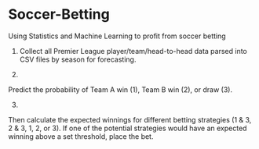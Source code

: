 # Soccer-Betting
Using Statistics and Machine Learning to profit from soccer betting

1) Collect all Premier League player/team/head-to-head data parsed into CSV files by season for forecasting.

2)
Predict the probability of Team A win (1), Team B win (2), or draw (3).

3)
Then calculate the expected winnings for different betting strategies (1 & 3, 2 & 3, 1, 2, or 3). If one of the potential strategies would have an expected winning above a set threshold, place the bet.
